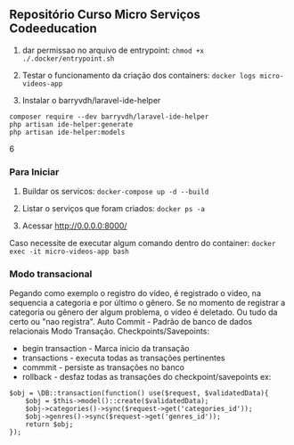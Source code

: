 ## Repositório Curso Micro Serviços Codeeducation

1. dar permissao no arquivo de entrypoint:
```chmod +x ./.docker/entrypoint.sh```

2. Testar o funcionamento da criação dos containers:
```docker logs micro-videos-app```

3. Instalar o barryvdh/laravel-ide-helper
```
composer require --dev barryvdh/laravel-ide-helper
php artisan ide-helper:generate
php artisan ide-helper:models

```

6
### Para Iniciar
1. Buildar os servicos:
```docker-compose up -d --build```

2. Listar o serviços que foram criados:
```docker ps -a```

3. Acessar http://0.0.0.0:8000/

Caso necessite de executar algum comando dentro do container: ```docker exec -it micro-videos-app bash```

<!-- continues from:  
Implementando recurso de vídeo e rela... (Projeto Prático)
https://portal.code.education/lms/#/168/155/98/conteudos?capitulo=658&conteudo=5803
-->



### Modo transacional
Pegando como exemplo o registro do vídeo, é registrado o video, na sequencia a categoria e por último o gênero. Se no momento de registrar a categoria ou gênero der algum problema, o vídeo é deletado. Ou tudo da certo ou "nao registra".
Auto Commit - Padrão de banco de dados relacionais
Modo Transação. Checkpoints/Savepoints:
- begin transaction - Marca inicio da transação
- transactions - executa todas as transações pertinentes
- commmit - persiste as transações no banco
- rollback - desfaz todas as transações do checkpoint/savepoints
ex:
```
$obj = \DB::transaction(function() use($request, $validatedData){
    $obj = $this->model()::create($validatedData);
    $obj->categories()->sync($request->get('categories_id'));
    $obj->genres()->sync($request->get('genres_id'));
    return $obj;
});
```